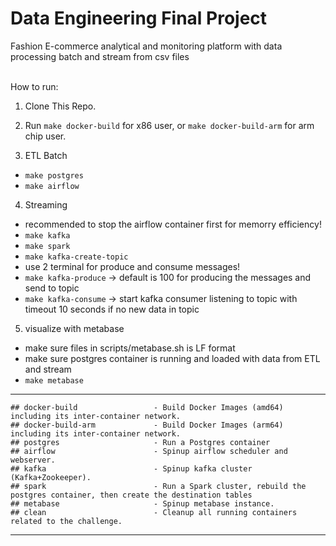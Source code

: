 # Data Engineering Final Project
Fashion E-commerce analytical and monitoring platform with data processing batch and stream from csv files
<br />
<br />

How to run:
1. Clone This Repo.
2. Run `make docker-build` for x86 user, or `make docker-build-arm` for arm chip user.

3. ETL Batch
  - `make postgres`
  - `make airflow`
  

4. Streaming
 - recommended to stop the airflow container first for memorry efficiency!
  - `make kafka`
  - `make spark`
  - `make kafka-create-topic`
  - use 2 terminal for produce and consume messages!
  - `make kafka-produce` -> default is 100 for producing the messages and send to topic
  - `make kafka-consume` -> start kafka consumer listening to topic with timeout 10 seconds if no new data in topic

5. visualize with metabase
  - make sure files in scripts/metabase.sh is LF format
  - make sure postgres container is running and loaded with data from ETL and stream
  - `make metabase`

---
```
## docker-build                 - Build Docker Images (amd64) including its inter-container network.
## docker-build-arm             - Build Docker Images (arm64) including its inter-container network.
## postgres                     - Run a Postgres container
## airflow                      - Spinup airflow scheduler and webserver.
## kafka                        - Spinup kafka cluster (Kafka+Zookeeper).
## spark                        - Run a Spark cluster, rebuild the postgres container, then create the destination tables
## metabase                     - Spinup metabase instance.
## clean                        - Cleanup all running containers related to the challenge.
```
---